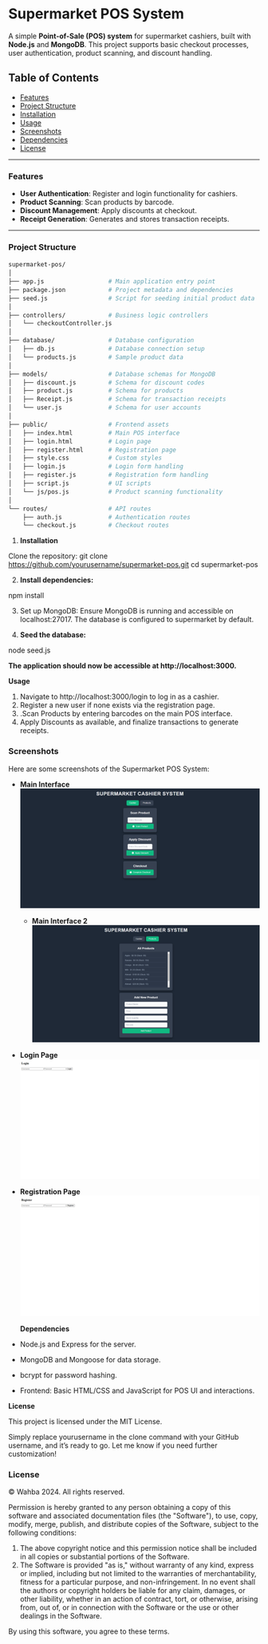 # Supermarket POS System

A simple **Point-of-Sale (POS) system** for supermarket cashiers, built with **Node.js** and **MongoDB**. This project supports basic checkout processes, user authentication, product scanning, and discount handling.

## Table of Contents
- [Features](#features)
- [Project Structure](#project-structure)
- [Installation](#installation)
- [Usage](#usage)
- [Screenshots](#screenshots)
- [Dependencies](#dependencies)
- [License](#license)

---

### Features

- **User Authentication**: Register and login functionality for cashiers.
- **Product Scanning**: Scan products by barcode.
- **Discount Management**: Apply discounts at checkout.
- **Receipt Generation**: Generates and stores transaction receipts.

---

### Project Structure

```bash
supermarket-pos/
│
├── app.js                  # Main application entry point
├── package.json            # Project metadata and dependencies
├── seed.js                 # Script for seeding initial product data
│
├── controllers/            # Business logic controllers
│   └── checkoutController.js
│
├── database/               # Database configuration
│   ├── db.js               # Database connection setup
│   └── products.js         # Sample product data
│
├── models/                 # Database schemas for MongoDB
│   ├── discount.js         # Schema for discount codes
│   ├── product.js          # Schema for products
│   ├── Receipt.js          # Schema for transaction receipts
│   └── user.js             # Schema for user accounts
│
├── public/                 # Frontend assets
│   ├── index.html          # Main POS interface
│   ├── login.html          # Login page
│   ├── register.html       # Registration page
│   ├── style.css           # Custom styles
│   ├── login.js            # Login form handling
│   ├── register.js         # Registration form handling
│   ├── script.js           # UI scripts
│   └── js/pos.js           # Product scanning functionality
│
└── routes/                 # API routes
    ├── auth.js             # Authentication routes
    └── checkout.js         # Checkout routes
```

1. __Installation__

Clone the repository:
git clone https://github.com/yourusername/supermarket-pos.git
cd supermarket-pos

2. __Install dependencies:__

npm install

3. Set up MongoDB: Ensure MongoDB is running and accessible on localhost:27017. The database is configured to supermarket by default.

4. __Seed the database:__

node seed.js

__The application should now be accessible at http://localhost:3000.__

__Usage__
1. Navigate to http://localhost:3000/login to log in as a cashier.
2. Register a new user if none exists via the registration page.
3. .Scan Products by entering barcodes on the main POS interface.
4. Apply Discounts as available, and finalize transactions to generate receipts.

### Screenshots

Here are some screenshots of the Supermarket POS System:

- **Main Interface**  
  ![Main Interface](screenshots/main_interface.png)
  
  - **Main Interface 2**  
  ![Main Interface](screenshots/main_interface2.png)

- **Login Page**  
  ![Login Page](screenshots/login_page.png)

- **Registration Page**  
  ![Registration Page](screenshots/registration_page.png)

  **Dependencies**
  
- Node.js and Express for the server.
- MongoDB and Mongoose for data storage.
- bcrypt for password hashing.
- Frontend: Basic HTML/CSS and JavaScript for POS UI and interactions.

__License__

This project is licensed under the MIT License.

Simply replace yourusername in the clone command with your GitHub username, and it’s ready to go. Let me know if you need further customization!


  ### License

© Wahba 2024. All rights reserved.

Permission is hereby granted to any person obtaining a copy of this software and associated documentation files (the "Software"), to use, copy, modify, merge, publish, and distribute copies of the Software, subject to the following conditions:

1. The above copyright notice and this permission notice shall be included in all copies or substantial portions of the Software.
2. The Software is provided "as is," without warranty of any kind, express or implied, including but not limited to the warranties of merchantability, fitness for a particular purpose, and non-infringement. In no event shall the authors or copyright holders be liable for any claim, damages, or other liability, whether in an action of contract, tort, or otherwise, arising from, out of, or in connection with the Software or the use or other dealings in the Software.

By using this software, you agree to these terms.

